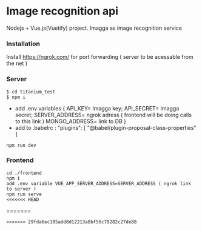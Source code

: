 # Image recognition api



Nodejs + Vue.js(Vuetify) project. Imagga as image recognition service

### Installation
Install https://ngrok.com/ for port forwarding ( server to be acessable from the net )
### Server
```shad
$ cd titanium_test
$ npm i
```
- add .env variables { API_KEY= Imagga key; API_SECRET= Imagga secret; SERVER_ADDRESS= ngrok adress ( frontend will be doing calls to this link ) MONGO_ADDRESS= link to DB } 
- add to .babelrc : "plugins": [ "@babel/plugin-proposal-class-properties" ]

```
npm run dev
```
### Frontend
```shad
cd ./frontend
npm i
add .env variable VUE_APP_SERVER_ADDRESS=SERVER_ADDRESS ( ngrok link to server )
npm run serve
<<<<<<< HEAD
```
=======
```
>>>>>>> 29fda6ec105add8d12213a8bf56c79282c27de88
